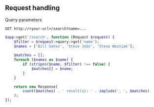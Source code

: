 ## Request handling 

Query parameters

    GET http://<your-url>/search?name=...

```php
$app->get('/search', function (Request $request) {
    $filter = $request->query->get('name');
    $names = ['Bill Gates', 'Steve Jobs', 'Steve Wozniak'];
    
    $matches = [];
    foreach ($names as $name) {
        if (stripos($name, $filter) !== false) {
            $matches[] = $name;
        }
    }

    return new Response(
        count($matches) . ' result(s): ' . implode(', ', $matches)
    );
});
```
